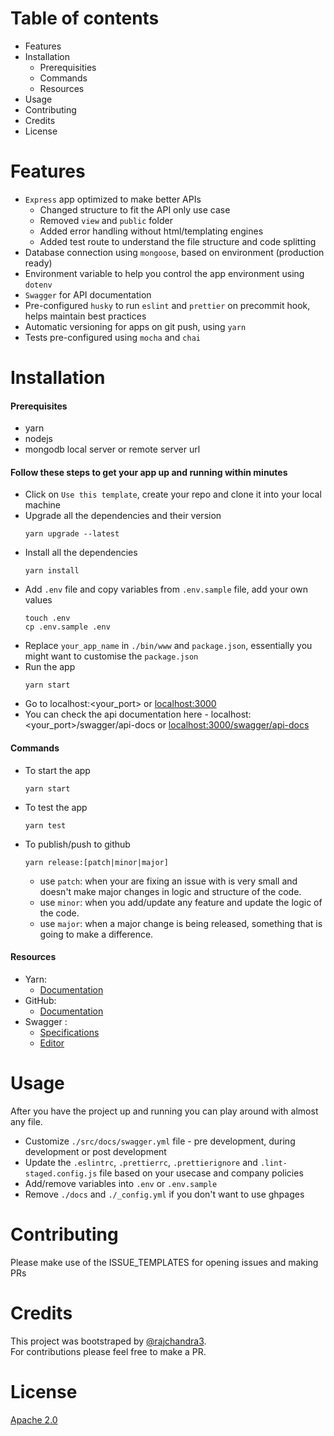 # Table of contents

-   Features
-   Installation
    -   Prerequisities
    -   Commands
    -   Resources
-   Usage
-   Contributing
-   Credits
-   License

# Features

-   `Express` app optimized to make better APIs
    -   Changed structure to fit the API only use case
    -   Removed `view` and `public` folder
    -   Added error handling without html/templating engines
    -   Added test route to understand the file structure and code splitting
-   Database connection using `mongoose`, based on environment (production
    ready)
-   Environment variable to help you control the app environment using `dotenv`
-   `Swagger` for API documentation
-   Pre-configured `husky` to run `eslint` and `prettier` on precommit hook,
    helps maintain best practices
-   Automatic versioning for apps on git push, using `yarn`
-   Tests pre-configured using `mocha` and `chai`

# Installation

#### Prerequisites

-   yarn
-   nodejs
-   mongodb local server or remote server url

#### Follow these steps to get your app up and running within minutes

-   Click on `Use this template`, create your repo and clone it into your local
    machine
-   Upgrade all the dependencies and their version
    ```
    yarn upgrade --latest
    ```
-   Install all the dependencies
    ```
    yarn install
    ```
-   Add `.env` file and copy variables from `.env.sample` file, add your own
    values
    ```
    touch .env
    cp .env.sample .env
    ```
-   Replace `your_app_name` in `./bin/www` and `package.json`, essentially you
    might want to customise the `package.json`
-   Run the app
    ```
    yarn start
    ```
-   Go to localhost:<your_port> or [localhost:3000](http://localhost:3000)
-   You can check the api documentation here -
    localhost:<your_port>/swagger/api-docs or
    [localhost:3000/swagger/api-docs](http://localhost:3000/swagger/api-docs)

#### Commands

-   To start the app
    ```
    yarn start
    ```
-   To test the app
    ```
    yarn test
    ```
-   To publish/push to github
    ```
    yarn release:[patch|minor|major]
    ```
    -   use `patch`: when your are fixing an issue with is very small and
        doesn't make major changes in logic and structure of the code.
    -   use `minor`: when you add/update any feature and update the logic of the
        code.
    -   use `major`: when a major change is being released, something that is
        going to make a difference.

#### Resources

-   Yarn:
    -   [Documentation](https://classic.yarnpkg.com/en/docs/)
-   GitHub:
    -   [Documentation](https://docs.github.com/en/github)
-   Swagger :
    -   [Specifications](https://swagger.io/specification/)
    -   [Editor](https://editor.swagger.io/)

# Usage

After you have the project up and running you can play around with almost any
file.

-   Customize `./src/docs/swagger.yml` file - pre development, during
    development or post development
-   Update the `.eslintrc`, `.prettierrc`, `.prettierignore` and
    `.lint-staged.config.js` file based on your usecase and company policies
-   Add/remove variables into `.env` or `.env.sample`
-   Remove `./docs` and `./_config.yml` if you don't want to use ghpages

# Contributing

Please make use of the ISSUE_TEMPLATES for opening issues and making PRs

# Credits

This project was bootstraped by
[@rajchandra3](https://github.com/rajchandra3).  
For contributions please feel free to make a PR.

# License

[Apache 2.0](http://www.apache.org/licenses/LICENSE-2.0)
